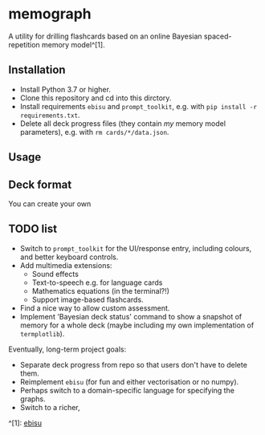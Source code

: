 # memograph

A utility for drilling flashcards based on an online Bayesian
spaced-repetition memory model^[1].

## Installation

* Install Python 3.7 or higher.
* Clone this repository and cd into this dirctory.
* Install requirements `ebisu` and `prompt_toolkit`,
  e.g. with `pip install -r requirements.txt`.
* Delete all deck progress files (they contain *my* memory model parameters),
  e.g. with `rm cards/*/data.json`.

## Usage


## Deck format

You can create your own 

## TODO list

* Switch to `prompt_toolkit` for the UI/response entry, including colours,
  and better keyboard controls.
* Add multimedia extensions:
  * Sound effects
  * Text-to-speech e.g. for language cards
  * Mathematics equations (in the terminal?!)
  * Support image-based flashcards.
* Find a nice way to allow custom assessment.
* Implement 'Bayesian deck status' command to show a snapshot of memory for
  a whole deck (maybe including my own implementation of `termplotlib`).

Eventually, long-term project goals:
* Separate deck progress from repo so that users don't have to delete them.
* Reimplement `ebisu` (for fun and either vectorisation or no numpy).
* Perhaps switch to a domain-specific language for specifying the graphs.
* Switch to a richer, 

^[1]: [ebisu](https://github.com/fasiha/ebisu)

